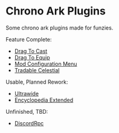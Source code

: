 # Chrono Ark Plugins
Some chrono ark plugins made for funzies.


Feature Complete:
- [Drag To Cast](https://github.com/dk-chrono-ark-plugins/ChronoArk.DragToCast)
- [Drag To Equip](https://github.com/dk-chrono-ark-plugins/ChronoArk.DragToEquip)
- [Mod Configuration Menu](https://github.com/dk-chrono-ark-plugins/ChronoArk.MCM)
- [Tradable Celestial](https://github.com/dk-chrono-ark-plugins/ChronoArk.TradableCelestial)


Usable, Planned Rework:
- [Ultrawide](https://github.com/dk-chrono-ark-plugins/ChronoArk.Ultrawide)
- [Encyclopedia Extended](https://github.com/dk-chrono-ark-plugins/ChronoArk.EncyclopediaExtended)


Unfinished, TBD:
- [DiscordRpc](//..)
